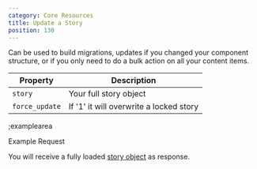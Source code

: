 ```yaml
---
category: Core Resources
title: Update a Story
position: 130
---
```


Can be used to build migrations, updates if you changed your component structure, or if you only need to do a bulk action on all your content items. 

| Property | Description |
|---|---|
| `story` | Your full story object |
| `force_update` | If '1' it will overwrite a locked story |

;examplearea

Example Request

<RequestExample url="https://mapi.storyblok.com/v1/spaces/606/stories/2141" httpMethod="PUT" :requestObject='{"story":{"name":"Story Name","slug":"story-name","id":2141,"content":{"component":"page","body":[]}},"force_update": 1}'></RequestExample>

You will receive a fully loaded [story object](#core-resources/stories/the-story-object) as response.
